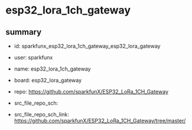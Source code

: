 # esp32_lora_1ch_gateway
 
## summary 
* id: sparkfunx_esp32_lora_1ch_gateway_esp32_lora_gateway
* user: sparkfunx
* name: esp32_lora_1ch_gateway
* board: esp32_lora_gateway
* repo: https://github.com/sparkfunX/ESP32_LoRa_1CH_Gateway



* src_file_repo_sch: 
* src_file_repo_sch_link: https://github.com/sparkfunX/ESP32_LoRa_1CH_Gateway/tree/master/






